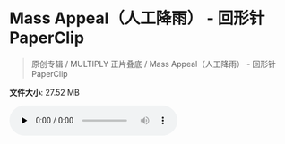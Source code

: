 # Mass Appeal（人工降雨） - 回形针PaperClip

> 原创专辑 / MULTIPLY 正片叠底 / Mass Appeal（人工降雨） - 回形针PaperClip

**文件大小**: 27.52 MB

<audio preload="none" controls><source src="https://file.hsyhx.top/video/原创专辑/MULTIPLY 正片叠底/Mass Appeal（人工降雨） - 回形针PaperClip.flac" type="audio/mpeg">🤔 您的浏览器不支持此音频格式</audio>